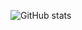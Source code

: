 ![GitHub stats](https://github-readme-stats.vercel.app/api?username=nikolaykusch&count_private=true)
